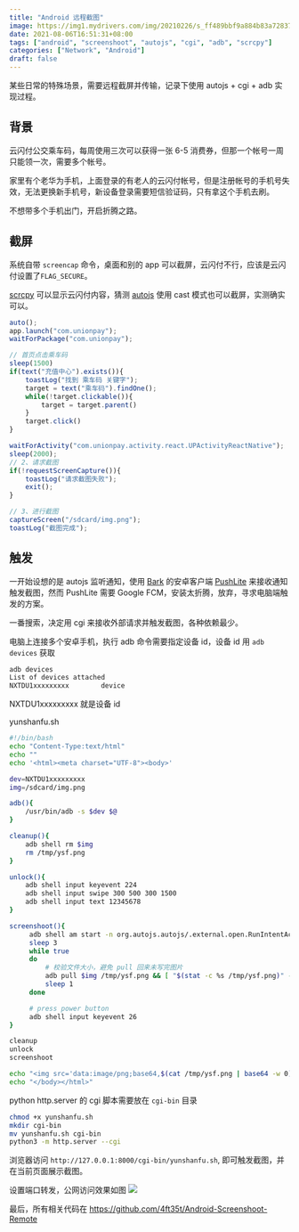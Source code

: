 ```yaml
---
title: "Android 远程截图"
image: https://img1.mydrivers.com/img/20210226/s_ff489bbf9a884b83a72837c099f23e97.jpg
date: 2021-08-06T16:51:31+08:00
tags: ["android", "screenshoot", "autojs", "cgi", "adb", "scrcpy"]
categories: ["Network", "Android"]
draft: false
---
```

某些日常的特殊场景，需要远程截屏并传输，记录下使用 autojs + cgi + adb 实现过程。
<!--more-->

## 背景
云闪付公交乘车码，每周使用三次可以获得一张 6-5 消费券，但那一个帐号一周只能领一次，需要多个帐号。

家里有个老华为手机，上面登录的有老人的云闪付帐号，但是注册帐号的手机号失效，无法更换新手机号，新设备登录需要短信验证码，只有拿这个手机去刷。

不想带多个手机出门，开启折腾之路。

## 截屏
系统自带 `screencap` 命令，桌面和别的 app 可以截屏，云闪付不行，应该是云闪付设置了`FLAG_SECURE`。

[scrcpy](https://github.com/Genymobile/scrcpy) 可以显示云闪付内容，猜测 [autojs](https://github.com/Ericwyn/Auto.js) 使用 cast 模式也可以截屏，实测确实可以。
```js
auto();
app.launch("com.unionpay");
waitForPackage("com.unionpay");

// 首页点击乘车码
sleep(1500)
if(text("充值中心").exists()){
    toastLog("找到 乘车码 关键字");
    target = text("乘车码").findOne();
    while(!target.clickable()){
        target = target.parent()
    }
    target.click()
}

waitForActivity("com.unionpay.activity.react.UPActivityReactNative");
sleep(2000);
// 2、请求截图
if(!requestScreenCapture()){
    toastLog("请求截图失败");
    exit();
}

// 3、进行截图
captureScreen("/sdcard/img.png");
toastLog("截图完成");
```

## 触发
一开始设想的是 autojs 监听通知，使用 [Bark](https://github.com/Finb/Bark) 的安卓客户端 [PushLite](https://github.com/xlvecle/PushLite) 来接收通知触发截图，然而 PushLite 需要 Google FCM，安装太折腾，放弃，寻求电脑端触发的方案。

一番搜索，决定用 cgi 来接收外部请求并触发截图，各种依赖最少。

电脑上连接多个安卓手机，执行 adb 命令需要指定设备 id，设备 id 用 `adb devices` 获取
```bash
adb devices
List of devices attached
NXTDU1xxxxxxxxx        device
```
NXTDU1xxxxxxxxx 就是设备 id

yunshanfu.sh
```bash
#!/bin/bash
echo "Content-Type:text/html"
echo ""
echo '<html><meta charset="UTF-8"><body>'

dev=NXTDU1xxxxxxxxx
img=/sdcard/img.png

adb(){
    /usr/bin/adb -s $dev $@
}

cleanup(){
    adb shell rm $img
    rm /tmp/ysf.png
}

unlock(){
    adb shell input keyevent 224
    adb shell input swipe 300 500 300 1500
    adb shell input text 12345678
}

screenshoot(){
     adb shell am start -n org.autojs.autojs/.external.open.RunIntentActivity -d /sdcard/Scripts/ysf.js
     sleep 3
     while true
     do
         # 校验文件大小，避免 pull 回来未写完图片
         adb pull $img /tmp/ysf.png && [ "$(stat -c %s /tmp/ysf.png)" -ge 300000 ] && break
         sleep 1
     done

     # press power button
     adb shell input keyevent 26
}

cleanup
unlock
screenshoot

echo "<img src='data:image/png;base64,$(cat /tmp/ysf.png | base64 -w 0)'>"
echo "</body></html>"
```

python http.server 的 cgi 脚本需要放在 `cgi-bin` 目录
```bash
chmod +x yunshanfu.sh
mkdir cgi-bin
mv yunshanfu.sh cgi-bin
python3 -m http.server --cgi
```
浏览器访问 `http://127.0.0.1:8000/cgi-bin/yunshanfu.sh`, 即可触发截图，并在当前页面展示截图。

设置端口转发，公网访问效果如图
![](https://cdn.jsdelivr.net/gh/4ft35t/images@blog/img/2021/IMG_0317.jpg)

最后，所有相关代码在 https://github.com/4ft35t/Android-Screenshoot-Remote
